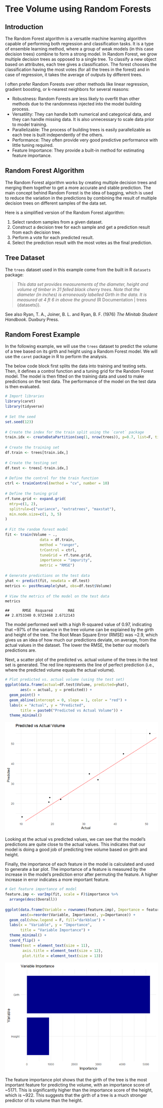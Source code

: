 Tree Volume using Random Forests
================

## Introduction

The Random Forest algorithm is a versatile machine learning algorithm
capable of performing both regression and classification tasks. It is a
type of ensemble learning method, where a group of weak models (in this
case decision trees) combine to form a strong model. In Random Forest,
we grow multiple decision trees as opposed to a single tree. To classify
a new object based on attributes, each tree gives a classification. The
forest chooses the classification having the most votes (for all the
trees in the forest) and in case of regression, it takes the average of
outputs by different trees.

I often prefer Random Forests over other methods like linear regression,
gradient boosting, or k-nearest neighbors for several reasons:

- Robustness: Random Forests are less likely to overfit than other
  methods due to the randomness injected into the model building
  process.
- Versatility: They can handle both numerical and categorical data, and
  they can handle missing data. It is also unnecessary to scale data
  prior to model training.
- Parallelizable: The process of building trees is easily parallelizable
  as each tree is built independently of the others.
- Performance: They often provide very good predictive performance with
  little tuning required.
- Feature Importance: They provide a built-in method for estimating
  feature importance.

## Random Forest Algorithm

The Random Forest algorithm works by creating multiple decision trees
and merging them together to get a more accurate and stable prediction.
The main concept behind Random Forest is the idea of bagging, which is
used to reduce the variation in the predictions by combining the result
of multiple decision trees on different samples of the data set.

Here is a simplified version of the Random Forest algorithm:

1.  Select random samples from a given dataset.
2.  Construct a decision tree for each sample and get a prediction
    result from each decision tree.
3.  Perform a vote for each predicted result.
4.  Select the prediction result with the most votes as the final
    prediction.

## Tree Dataset

The `trees` dataset used in this example come from the built in R
`datasets` package:

> *This data set provides measurements of the diameter, height and
> volume of timber in 31 felled black cherry trees. Note that the
> diameter (in inches) is erroneously labelled Girth in the data. It is
> measured at 4 ft 6 in above the ground* (R Documentation \| trees
> {datasets}).

See also Ryan, T. A., Joiner, B. L. and Ryan, B. F. (1976) *The Minitab
Student Handbook*. Duxbury Press.

## Random Forest Example

In the following example, we will use the `trees` dataset to predict the
volume of a tree based on its girth and height using a Random Forest
model. We will use the `caret` package in R to perform the analysis.

The below code block first splits the data into training and testing
sets. Then, it defines a control function and a tuning grid for the
Random Forest model. The model is then fitted on the training data and
used to make predictions on the test data. The performance of the model
on the test data is then evaluated.

``` r
# Import libraries
library(caret)
library(tidyverse)

# Set the seed
set.seed(123)

# Create the index for the train split using the `caret` package
train.idx <- createDataPartition(seq(1, nrow(trees)), p=0.7, list=F, times=1)
  
# Create the training set
df.train <- trees[train.idx,]
  
# Create the testing set
df.test <- trees[-train.idx,]

# Define the control for the train function
ctrl <- trainControl(method = "cv", number = 10)

# Define the tuning grid
rf.tune.grid <- expand.grid(
  mtry=c(1, 2),
  splitrule=c("variance", "extratrees", "maxstat"),
  min.node.size=c(1, 3, 5)
)

# Fit the random forest model
fit <- train(Volume ~ ., 
                data = df.train, 
                method = "ranger", 
                trControl = ctrl, 
                tuneGrid = rf.tune.grid,
                importance = "impurity",
                metric = "RMSE")

# Generate predictions on the test data
yhat <- predict(fit, newdata = df.test)
metrics <- postResample(yhat, obs=df.test$Volume)

# View the metrics of the model on the test data
metrics
```

    ##      RMSE  Rsquared       MAE 
    ## 2.8753340 0.9723468 2.6712143

The model performed well with a high R-squared value of 0.97, indicating
that ~97% of the variance in the tree volume can be explained by the
girth and height of the tree. The Root Mean Square Error (RMSE) was
~2.9, which gives us an idea of how much our predictions deviate, on
average, from the actual values in the dataset. The lower the RMSE, the
better our model’s predictions are.

Next, a scatter plot of the predicted vs. actual volume of the trees in
the test set is generated. The red line represents the line of perfect
prediction (i.e., where the predicted volume equals the actual volume).

``` r
# Plot predicted vs. actual volume (using the test set)
ggplot(data.frame(actual=df.test$Volume, predicted=yhat), 
       aes(x = actual, y = predicted)) +
  geom_point() +
  geom_abline(intercept = 0, slope = 1, color = "red") +
  labs(x = "Actual", y = "Predicted", 
       title = paste0("Predicted vs Actual Volume")) +
  theme_minimal()
```

![](https://raw.githubusercontent.com/benton-tripp/benton-tripp.github.io/main/_posts/2023-07-10-tree-volume-using-random-forests_files/figure-gfm/unnamed-chunk-37-1.png)<!-- -->

Looking at the actual vs predicted values, we can see that the model’s
predictions are quite close to the actual values. This indicates that
our model is doing a good job of predicting tree volume based on girth
and height.

Finally, the importance of each feature in the model is calculated and
used to generate a bar plot. The importance of a feature is measured by
the increase in the model’s prediction error after permuting the
feature. A higher increase in error indicates a more important feature.

``` r
# Get feature importance of model
feature.imp <- varImp(fit, scale = F)$importance %>% 
  arrange(desc(Overall))

ggplot(data.frame(Variable = rownames(feature.imp), Importance = feature.imp$Overall),
       aes(x=reorder(Variable, Importance), y=Importance)) +
  geom_col(show.legend = F, fill="darkblue") +
  labs(x = "Variable", y = "Importance", 
       title = "Variable Importance") +
  theme_minimal() +
  coord_flip() + 
  theme(text = element_text(size = 11), 
        axis.title = element_text(size = 12), 
        plot.title = element_text(size = 13))
```

![](https://raw.githubusercontent.com/benton-tripp/benton-tripp.github.io/main/_posts/2023-07-10-tree-volume-using-random-forests_files/figure-gfm/unnamed-chunk-38-1.png)<!-- -->

The feature importance plot shows that the girth of the tree is the most
important feature for predicting the volume, with an importance score of
~5171. This is significantly higher than the importance score of the
height, which is ~922. This suggests that the girth of a tree is a much
stronger predictor of its volume than the height.
